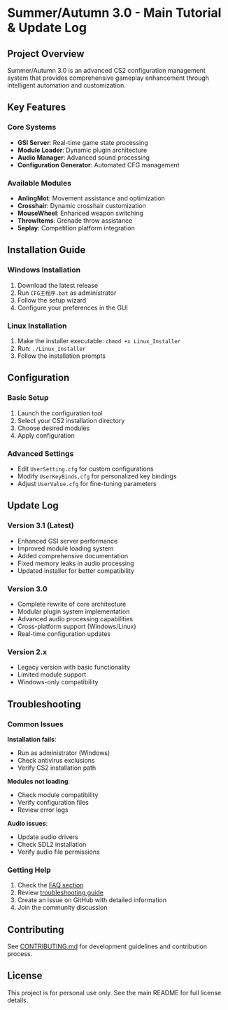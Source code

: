# Summer/Autumn 3.0 - Main Tutorial & Update Log

## Project Overview

Summer/Autumn 3.0 is an advanced CS2 configuration management system that provides comprehensive gameplay enhancement through intelligent automation and customization.

## Key Features

### Core Systems
- **GSI Server**: Real-time game state processing
- **Module Loader**: Dynamic plugin architecture
- **Audio Manager**: Advanced sound processing
- **Configuration Generator**: Automated CFG management

### Available Modules
- **AnlingMot**: Movement assistance and optimization
- **Crosshair**: Dynamic crosshair customization
- **MouseWheel**: Enhanced weapon switching
- **ThrowItems**: Grenade throw assistance
- **5eplay**: Competition platform integration

## Installation Guide

### Windows Installation
1. Download the latest release
2. Run `CFG主程序.bat` as administrator
3. Follow the setup wizard
4. Configure your preferences in the GUI

### Linux Installation
1. Make the installer executable: `chmod +x Linux_Installer`
2. Run: `./Linux_Installer`
3. Follow the installation prompts

## Configuration

### Basic Setup
1. Launch the configuration tool
2. Select your CS2 installation directory
3. Choose desired modules
4. Apply configuration

### Advanced Settings
- Edit `UserSetting.cfg` for custom configurations
- Modify `UserKeyBinds.cfg` for personalized key bindings
- Adjust `UserValue.cfg` for fine-tuning parameters

## Update Log

### Version 3.1 (Latest)
- Enhanced GSI server performance
- Improved module loading system
- Added comprehensive documentation
- Fixed memory leaks in audio processing
- Updated installer for better compatibility

### Version 3.0
- Complete rewrite of core architecture
- Modular plugin system implementation
- Advanced audio processing capabilities
- Cross-platform support (Windows/Linux)
- Real-time configuration updates

### Version 2.x
- Legacy version with basic functionality
- Limited module support
- Windows-only compatibility

## Troubleshooting

### Common Issues

**Installation fails**:
- Run as administrator (Windows)
- Check antivirus exclusions
- Verify CS2 installation path

**Modules not loading**:
- Check module compatibility
- Verify configuration files
- Review error logs

**Audio issues**:
- Update audio drivers
- Check SDL2 installation
- Verify audio file permissions

### Getting Help

1. Check the [FAQ section](../README.md#faq--troubleshooting)
2. Review [troubleshooting guide](../README.md#common-issues)
3. Create an issue on GitHub with detailed information
4. Join the community discussion

## Contributing

See [CONTRIBUTING.md](../CONTRIBUTING.md) for development guidelines and contribution process.

## License

This project is for personal use only. See the main README for full license details.

